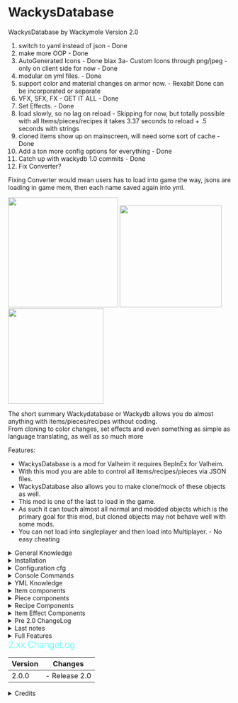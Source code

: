 # WackysDatabase
WackysDatabase by Wackymole
Version 2.0


1) switch to yaml instead of json - Done
2) make more OOP - Done
3) AutoGenerated Icons - Done blax
3a- Custom Icons through png/jpeg - only on client side for now - Done
4) modular on yml files. - Done
5) support color and material changes on armor now. - Rexabit Done can be incorporated or separate 
6) VFX, SFX, FX - GET IT ALL - Done
7) Set Effects. - Done 
8) load slowly, so no lag on reload - Skipping for now, but totally possible with all Items/pieces/recipes it takes 3.37 seconds to reload + .5 seconds with strings
10) cloned items show up on mainscreen, will need some sort of cache - Done
11) Add a ton more config options for everything - Done
12) Catch up with wackydb 1.0 commits - Done
13) Fix Converter?

Fixing Converter would mean users has to load into game the way, jsons are loading in game mem, then each name saved again into yml. 



<img src="https://wackymole.com/hosts/lightblue%20Sword.webp" width="248"/> <img src="https://wackymole.com/hosts/1825-1648309710-715635595.png" width="230"/> <img src="https://wackymole.com/hosts/orangeish%20bow.jpg" width="215"/>

The short summary Wackydatabase or Wackydb allows you do almost anything with items/pieces/recipes without coding. </br>
From cloning to color changes, set effects and even something as simple as language translating, as well as so much more <br />


Features:
- WackysDatabase is a mod for Valheim it requires BepInEx for Valheim.
- With this mod you are able to control all items/recipes/pieces via JSON files.
- WackysDatabase also allows you to make clone/mock of these objects as well. 
- This mod is one of the last to load in the game. 
- As such it can touch almost all normal and modded objects which is the primary goal for this mod, but cloned objects may not behave well with some mods. 
- You can not load into singleplayer and then load into Multiplayer. - No easy cheating


<details><summary> General Knowledge </summary>

    There are three (4) Objects that WackyDB touches. Items, Recipes, Pieces, Item Effects

    Items are things in your inventory, you can pickup and maybe equip. 

    Recipes are used to construct items, CraftingStations can be workbench, forge, or hand crafted (craftingStation": "")

    Pieces are what you use in your hammer and hoe to construct or plant. piecehammers

    Item Effects - Can be set Effects or Indiviudal effects

</details> 

<details><summary> Installation</summary>

Download and extract the latest version of WackysDatabase into the BepInEx plugin folder (usually Valheim/BepInEx/plugins )

Now run Valheim and join a world. After that go to Valheim/BepInEx/config/. There should be a folder called wackysDatabase,</br>
inside of that folder are currently three folders /Items/  /Recipes/ and /Pieces/

Put the mod on the Server to force Server Sync. The YML files only have to be on the Server. No need to share the YML. 

For Multiplayer, the mod has been locked down to prevent easy cheating, but I recommend https://valheim.thunderstore.io/package/Azumatt/AzuAntiCheat/ and https://valheim.thunderstore.io/package/Smoothbrain/ServerCharacters/ as well.


</details> 

<details><summary> Configuration cfg</summary>

## Configuration file BepInEx/config/WackyMole.WackysDatabase.cfg

The configs and their defaults are:

Force Server Config = true // forces server sync 

Enable this mod = true

IsDebug = true // tells you what is being loaded/ other basic actions

StringisDebug = false  // debugs your strings.. extra logs

IsAutoReload = false // auto reloads instead of wackydb_reload

</details>

<details><summary> Console Commands</summary>


- You will need to reference https://valheim-modding.github.io/Jotunn/data/objects/item-list.html for Prefab names. Thank you JVL team
- While in game press F5 to open the game console then type help for more informations. To enable console for valheim - launch options add "-console"

wackydb_reload  - Primary way to reload all the Json files in wackysDatabase folder

wackydb_dump [item/recipe/piece] [ItemName] - dump individual preloaded object to log

wackydb_dump_all  - writes a dump log file for all previously loaded info. May or may not work with clones. (doesn't work on multiplayer)

wackydb_save_recipe [ItemName] - saves a Recipe Json in wackysDatabase Recipe Folder

wackydb_save_piece [ItemName] - saves a Piece for easy editing in Json (piecehammer only works for clones)

wackydb_save_item [ItemName] - saves a Item Json in wackysDatabase Item Folder

wackydb_help -- commands

wackydb_clone  [recipe/item/piece] [Prefab to clone] [Unique name for the clone]  - clone an object and change it differently than a base game object. 

- For Example: wackydb_clone item SwordIron WackySword

There is a optional 4th parameter for clone RECIPES ONLY [original item prefab to use for recipe](Optional 4th parameter for a cloned item's recipes ONLY)
For example you can already have item WackySword loaded in game, but now want a recipe. WackySword Uses SwordIron  - wackydb_clone recipe WackySword RWackySword SwordIron - otherwise manually edit

wackydb_clone_recipeitem [Prefab to clone] [clone name](clones item and recipe at same time)( Recipe name will be Rname) - instead of cloning an item and then recipe, do both at once. Saves you the trouble of manually editing recipe name and prefab.

wackydb_vfx - future use

wackydb_material - saves a Materials.txt file in wackysDatabase for the different types of materials you can use for cloned items/pieces.

</details>

<details><summary> YML Knowledge</summary>




</details>

<details><summary> Item components</summary>



## Item Options:

![Glowing Red BronzeSword ](https://wackymole.com/hosts/redsword.png)


cloneMaterial: You can change the material(colorish) of a cloned object. Images on nexus https://www.nexusmods.com/valheim/mods/1825 of the various changes you can make. Use wackydb_material to view a list of materials. Probably up to a 1/3 don't work or make the object invisible.

m_damages: how much and what type of damage is inflicted.

m_damagesPerLevel: how much and what type of damage per upgraded lvl

m_armor: If object is equitable, like armor. Gives armor value to player

m_value: if value is >0. Then the object becomes salable at Trader. The Object Description gets a yellow Valuable notice. Just like base game you don't know what object you are selling to Trader.

damageModifiers: - From https://www.nexusmods.com/valheim/mods/1162 - Thx aedenthorn - I did added water damage in 1.1.8

Damage modifiers are a list of colon-separated pairs, e.g. for the Wolf Chest armor: - 
"damageModifiers":["Frost:Resistant"]

The first value is the damage type, the second value is the resistance level.

Valid damage types include:

Blunt Slash Pierce Chop Pickaxe Physical Fire Frost Lightning Elemental Poison Spirit Water 

 
    Normal - no change
    Resistant - increases Wet status countdown speed by 100%
    Weak - decreases Wet status countdown speed by 1/3
    Immune - prevents Wet status effect
    Ignore - prevents Wet status effect
    VeryResistant - prevent wet status effect application except when swimming, increases Wet status countdown speed by 100%
    VeryWeak - decreases Wet status countdown speed by 2/3

Valid resistence levels include:

Normal Resistant Weak Immune Ignore VeryResistant VeryWeak

m_blockPower: Very useful for shields
m_blockPowerPerLevel:

m_timedBlockBonus is the Parry bonus

m_attackStamina set both Primary and Secondary attacks. Will expand upon in future.

The rest you can probably figure out.

</details>

<details><summary> Piece components</summary>

<img src="https://wackymole.com/hosts/red%20walls.png" width="450"/>


piecehammer: default is the Hammer or Hoe: it can't really check for modded Hammers. Change this to the modded hammer prefab manually.

adminonly: Makes certain pieces only for admins. 

craftingStation: What craftingstation needs to be near you to build the piece. Default: $piece_workbench

minStationLevel: Checks what level craftingstation is needed before building piece. 

reqs: requirements to build: Item:amount:amountPerLevel:refundable,

cloneMaterial: You can change the material(colorish) of any (1.2.4) object. Images on nexus https://www.nexusmods.com/valheim/mods/1825 of the various changes you can make. 
- Use wackydb_material to view a list of materials. Probably up to a 1/3 don't work or make the object invisible. "material1,material2" (full,half health)(no spaces)
- Otherwise "material1", one material results in material being pasted for both full health and half-health. "same_mat" or "no_wear" sets pieces to have no wear material. 
- Should work for any piece at full health, some pieces change textures and models at 3/4 and 1/2 health, this won't stop them from changing. Maybe in future.

</details>

<details><summary> Recipe Components</summary>


<img src="https://wackymole.com/hosts/red%20forge.webp" width="700"/>

Cloned recipes need a unique name. 

1.2.4 Expanded Recipe Compatibility to Recipe_ ( Modification only, no cloning)

If cloning a recipe of a cloned item, clonePrefabName needs to be cloned item prefab.

Recipe searches for prefab to put recipe next to it. 

Arrows x50 will be put above Arrow x20

reqs: requirements to build: Item:amount:amountPerLevel:refundable,

</details>

<details><summary> Item Effect Components</summary>



</details>


<details><summary> Pre 2.0 ChangeLog</summary>

        Version 1.2.5
            Moved wackysDatabase to Config instead of Plugins folder to stop r2mod from deleting folder on updates.
            Warning 1.2.4 and Lower will delete wackysDatabase folder in Plugins on Update, please backup.
        Version 1.2.4 
            Expanded Recipe Compatibility to Recipe_ ( Modification only, no cloning),  Can now change any material's type,
            category, craftingstation instead of just clones. Cannot change piecehammer of non clones. You can now set the piece's 
            material at 50% health. If you only set 1 it sets to both "full health" and "half health" otherwise,
            "material1, material2" (full, half health). "same_mat" or "no_wear" sets pieces to have no wear material. 
            Updated ServerSync and PieceManager
        Version 1.1.9
            Bug Fixes. Cleaned up Logs
        Version 1.1.8
            Fixed two main bugs,
            Properly unloading cloned assets on logout.
            Made it so some errors are caught better.
            Incorporated Water Resistance as done by aedenthorn.
        Version 1.1.5
            Cleaned up the code a lot. Fixed Pieces from getting null values from Server.
            Fixed the piece disable/admin for custom pieces.
            Made it so you can clone stone_floor (4x4 stone prefab) - editing it probably won't make it add to Hammer
            Added special case list for objects that have multiple Gameobjects. (Bow, SpearBronze)
        Version 1.10
            All About Pieces with this Update!
            Adds ability to clone an existing CraftingStation piece and make it a new CraftingStation 
                - The CraftingStation name is "name", add recipes to it with this name.
            Fixed other mods custom pieces. You should be able access and even clone other mods pieces now.
            Added piecehammerCategory so you can change the category where piece appears on the hammer. 
                - Mods might use numbers instead of words though.
            Added m_knockback Added m_backstabbonus Made m_attackStamina set both Primary and Secondary attacks.
        Version 1.05
            Mod Release


</details>

<details><summary> Last notes</summary>

## Last notes:

This mod should load last. It needs to so it can touch all other mods. 

> You can make changes to that OP bow and make it more realistic on damage or build requirements. Or even set a build piece to adminonly.

> clone the Item and change the material to make it a more appealing color. 

Submit pull requests to https://github.com/Wacky-Mole/WackysDatabase . The primary purpose of this mod is to edit objects, not to create clones/mocks. 

Bugs/Incompatible  Mods: 
- Friendlies Reloaded - https://valheim.thunderstore.io/package/Horem/Friendlies_Reloaded/ -  Will break WackyDB ( investigating)

(Note!: If you want json files to have default values, close the game and delete the wackysDatabase folder).

</details>


<details><summary>Full Features</summary>

Planned features
- [x] Able to modify item data.
- [x] Able to modify recipes.
- [x] Able to modify pieces.
- [x] Able to modify materials on clones
- [x] Custom items/pieces
- [x] Custom recipes
- [ ] Able to modify effects - Probably won't happen without someone elses help. wackydb_vfx - generates vfx text file, but there are other effect objects. 
Wackymole

</details>

<summary><b><span style="color:aqua;font-weight:200;font-size:20px">2.xx ChangeLog</span></b></summary>

| Version | Changes                                                                                                                                                                                                                                                                                                                                |
|----------|---------------------------------------------------------------------------------------------------------------------------------------------------------------------------------------------------------------------------------------------------------------------------------------------------------------------------------------|
| 2.0.0 | - Release 2.0 <br/>




<details><summary>Credits</summary>

Credits:
A Lot of the credit goes to  aedenthorn  and all of his Many Mods! https://github.com/aedenthorn/ValheimMods
 Thank you AzumattDev for the template. It is very good https://github.com/AzumattDev/ItemManagerModTemplate
 Thanks to the Odin Discord server, for being active and good for the valheim community.
 Do whatever you want with this mod. // except sale it as per Aedenthorn Permissions https://www.nexusmods.com/valheim/mods/1245
Taking from Azu OpenDatabase code and the orginal now. https://www.nexusmods.com/valheim/mods/319?tab=description
CustomArmor code from https://github.com/aedenthorn/ValheimMods/blob/master/CustomArmorStats/BepInExPlugin.cs
Thank you to Azumatt and Aedenthorn and the JVL team. 
</details>